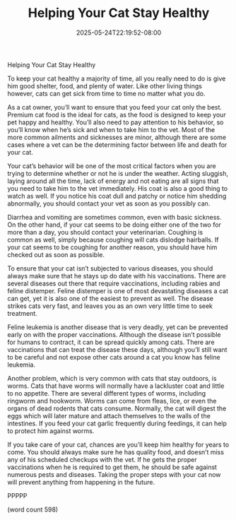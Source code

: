 ﻿---
title: "Helping Your Cat Stay Healthy"
date: 2025-05-24T22:19:52-08:00
description: "Cats Tips for Web Success"
featured_image: "/images/Cats.jpg"
tags: ["Cats"]
---

Helping Your Cat Stay Healthy

To keep your cat healthy a majority of time, all you really need to do is give him good shelter, food, and plenty of water.  Like other living things however, cats can get sick from time to time no matter what you do.  

As a cat owner, you’ll want to ensure that you feed your cat only the best.  Premium cat food is the ideal for cats, as the food is designed to keep your pet happy and healthy.  You’ll also need to pay attention to his behavior, so you’ll know when he’s sick and when to take him to the vet.  Most of the more common ailments and sicknesses are minor, although there are some cases where a vet can be the determining factor between life and death for your cat.

Your cat’s behavior will be one of the most critical factors when you are trying to determine whether or not he is under the weather.  Acting sluggish, laying around all the time, lack of energy and not eating are all signs that you need to take him to the vet immediately.  His coat is also a good thing to watch as well.  If you notice his coat dull and patchy or notice him shedding abnormally, you should contact your vet as soon as you possibly can.

Diarrhea and vomiting are sometimes common, even with basic sickness.  On the other hand, if your cat seems to be doing either one of the two for more than a day, you should contact your veterinarian.  Coughing is common as well, simply because coughing will cats dislodge hairballs.  If your cat seems to be coughing for another reason, you should have him checked out as soon as possible.

To ensure that your cat isn’t subjected to various diseases, you should always make sure that he stays up do date with his vaccinations. There are several diseases out there that require vaccinations, including rabies and feline distemper.  Feline distemper is one of most devastating diseases a cat can get, yet it is also one of the easiest to prevent as well.  The disease strikes cats very fast, and leaves you as an own very little time to seek treatment.

Feline leukemia is another disease that is very deadly, yet can be prevented early on with the proper vaccinations.  Although the disease isn’t possible for humans to contract, it can be spread quickly among cats.  There are vaccinations that can treat the disease these days, although you’ll still want to be careful and not expose other cats around a cat you know has feline leukemia. 

Another problem, which is very common with cats that stay outdoors, is worms.  Cats that have worms will normally have a lackluster coat and little to no appetite.   There are several different types of worms, including ringworm and hookworm.  Worms can come from fleas, lice, or even the organs of dead rodents that cats consume.  Normally, the cat will digest the eggs which will later mature and attach themselves to the walls of the intestines.  If you feed your cat garlic frequently during feedings, it can help to protect him against worms.

If you take care of your cat, chances are you’ll keep him healthy for years to come.  You should always make sure he has quality food, and doesn’t miss any of his scheduled checkups with the vet.  If he gets the proper vaccinations when he is required to get them, he should be safe against numerous pests and diseases.  Taking the proper steps with your cat now will prevent anything from happening in the future.

PPPPP

(word count 598)
